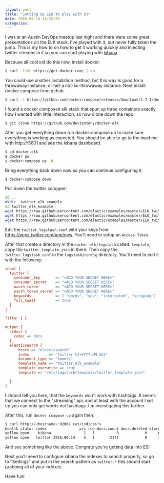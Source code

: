 ```yaml
---
layout: post
title: "Setting up ELK to play with it"
date: 2016-06-14 14:22:53
categories:
---
```


I was at an Austin DevOps meetup last night and there were some great
presentations on the ELK stack. I've played with it, but never fully taken the
jump. This is my how to on how to get it working quickly and injecting
twitter streams in it so you can start playing with [kibana][kibana].

Because all cool kid do this now, install docker:

```bash
$ curl -fsSL https://get.docker.com/ | sh
```

You could use another installation method, but this way is good for a throwaway
instance; or hell a not-so-throwaway instance. Next install docker compose from
github.

```bash
$ curl -L https://github.com/docker/compose/releases/download/1.7.1/docker-compose-`uname -s`-`uname -m` > /usr/local/bin/docker-compose
```

I found a docker composed elk stack that spun up three containers exactly how I
wanted with little interaction, so now clone down the repo.

```bash
$ git clone https://github.com/deviantony/docker-elk
```

After you get everything down run docker-compose up to make sure everything is working as expected. You should
be able to go to the machine with http://<hostname>:5601 and see the kibana dashboard.

```bash
$ cd docker-elk
$ docker ps
$ docker-compose up -d
```

Bring everything back down now so you can continue configuring it.

```bash
$ docker-compose down
```

Pull down the twitter scrapper:

```bash
cd ..
mkdir  twitter_elk_example
cd twitter_elk_example
wget https://raw.githubusercontent.com/elastic/examples/master/ELK_twitter/twitter_logstash.conf
wget https://raw.githubusercontent.com/elastic/examples/master/ELK_twitter/twitter_template.json
wget https://raw.githubusercontent.com/elastic/examples/master/ELK_twitter/twitter_kibana.json
```

Edit the `twitter_logstash.conf` with your keys from https://apps.twitter.com/app/new.
You'll need to setup an `Access Token`.

After that create a directory in the `docker-elk/logstash` called: `template`,
copy the `twitter_template.json` in there. Then copy the `twitter_logstash.conf`
in the `logstash/config` directory. You'll need to edit it with the following:

```ini
input {
  twitter {
    consumer_key       => "<ADD YOUR SECRET HERE>"
    consumer_secret    => "<ADD YOUR SECRET HERE>"
    oauth_token        => "<ADD YOUR SECRET HERE>"
    oauth_token_secret => "<ADD YOUR SECRET HERE>"
    keywords           => [ "words", "you", "interested", "scraping"]
    full_tweet         => true
  }
}

filter { }

output {
  stdout {
    codec => dots
  }
  elasticsearch {
      hosts => "elasticsearch"
      index         => "twitter-%{+YYYY.MM.dd}"
      document_type => "tweets"
      template_name => "twitter_elk_example"
      template_overwrite => true
      template => "/etc/logstash/template/twitter_template.json"

  }
}
```

I should tell you here, that the `keywords` won't work with hashtags. It seems
that we connect to the "streaming" api, and at least with the account I set up
you can only get words not hashtags. I'm investigating this farther.

After this, run `docker compose up` again then:

```bash
$ curl http://<hostname>:9200/_cat/indices?v
health status index               pri rep docs.count docs.deleted store.size pri.store.size
yellow open   .kibana               1   1          8            0     65.8kb         65.8kb
yellow open   twitter-2016.06.14    5   1       2171            0     18.3mb         18.3mb
```

And see something like the above. Congrats you're getting data into ES!

Next you'll need to configure kibana  the indexes to search properly, so go to
"Settings" and put in the search pattern as `twitter-*` this should start grabbing
all of your indexes.

Have fun!

[kibana]: https://www.elastic.co/products/kibana
